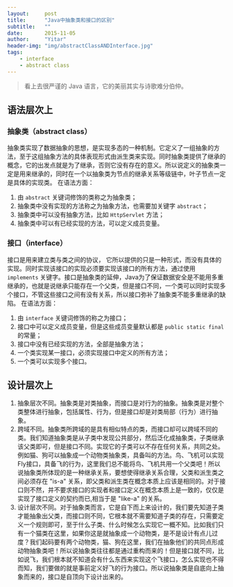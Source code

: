 ```yaml
---
layout:     post
title:      "Java中抽象类和接口的区别"
subtitle:   ""
date:       2015-11-05
author:     "Yitar"
header-img: "img/abstractClassANDInterface.jpg"
tags:
    - interface
    - abstract class
---
```


>看上去很严谨的 Java 语言，它的美丽其实与诗歌难分伯仲。

## 语法层次上

### 抽象类（abstract class）

抽象类实现了数据抽象的思想，是实现多态的一种机制。它定义了一组抽象的方法，至于这组抽象方法的具体表现形式由派生类来实现。同时抽象类提供了继承的概念，它的出发点就是为了继承，否则它没有存在的意义。所以说定义的抽象类一定是用来继承的，同时在一个以抽象类为节点的继承关系等级链中，叶子节点一定是具体的实现类。
在语法方面：

1. 由 `abstract` 关键词修饰的类称之为抽象类；
2. 抽象类中没有实现的方法称之为抽象方法，也需要加关键字 `abstract`；
3. 抽象类中可以没有抽象方法，比如 `HttpServlet` 方法；
4. 抽象类中可以有已经实现的方法，可以定义成员变量。

### 接口（interface）

接口是用来建立类与类之间的协议， 它所以提供的只是一种形式，而没有具体的实现。同时实现该接口的实现必须要实现该接口的所有方法，通过使用 `implements` 关键字。接口是抽象类的延伸，Java为了保证数据安全是不能用多重继承的，也就是说继承只能存在一个父类，但是接口不同，一个类可以同时实现多个接口，不管这些接口之间有没有关系，所以接口弥补了抽象类不能多重继承的缺陷。
在语法方面：

1. 由 `interface` 关键词修饰的称之为接口；
2. 接口中可以定义成员变量，但是这些成员变量默认都是 `public static final` 的常量；
3. 接口中没有已经实现的方法，全部是抽象方法；
4. 一个类实现某一接口，必须实现接口中定义的所有方法；
5. 一个类可以实现多个接口。

## 设计层次上

1. 抽象层次不同。抽象类是对类抽象，而接口是对行为的抽象。抽象类是对整个类整体进行抽象，包括属性、行为，但是接口却是对类局部（行为）进行抽象。
2. 跨域不同。抽象类所跨域的是具有相似特点的类，而接口却可以跨域不同的类。我们知道抽象类是从子类中发现公共部分，然后泛化成抽象类，子类继承该父类即可，但是接口不同。实现它的子类可以不存在任何关系，共同之处。例如猫、狗可以抽象成一个动物类抽象类，具备叫的方法。鸟、飞机可以实现Fly接口，具备飞的行为，这里我们总不能将鸟、飞机共用一个父类吧！所以说抽象类所体现的是一种继承关系，要想使得继承关系合理，父类和派生类之间必须存在 "is-a" 关系，即父类和派生类在概念本质上应该是相同的。对于接口则不然，并不要求接口的实现者和接口定义在概念本质上是一致的，仅仅是实现了接口定义的契约而已,相当于是 "like-a" 的关系。
3. 设计层次不同。对于抽象类而言，它是自下而上来设计的，我们要先知道子类才能抽象出父类，而接口则不同，它根本就不需要知道子类的存在，只需要定义一个规则即可，至于什么子类、什么时候怎么实现它一概不知。比如我们只有一个猫类在这里，如果你这是就抽象成一个动物类，是不是设计有点儿过度？我们起码要有两个动物类，猫、狗在这里，我们在抽象他们的共同点形成动物抽象类吧！所以说抽象类往往都是通过重构而来的！但是接口就不同，比如说飞，我们根本就不知道会有什么东西来实现这个飞接口，怎么实现也不得而知，我们要做的就是事前定义好飞的行为接口。所以说抽象类是自底向上抽象而来的，接口是自顶向下设计出来的。
